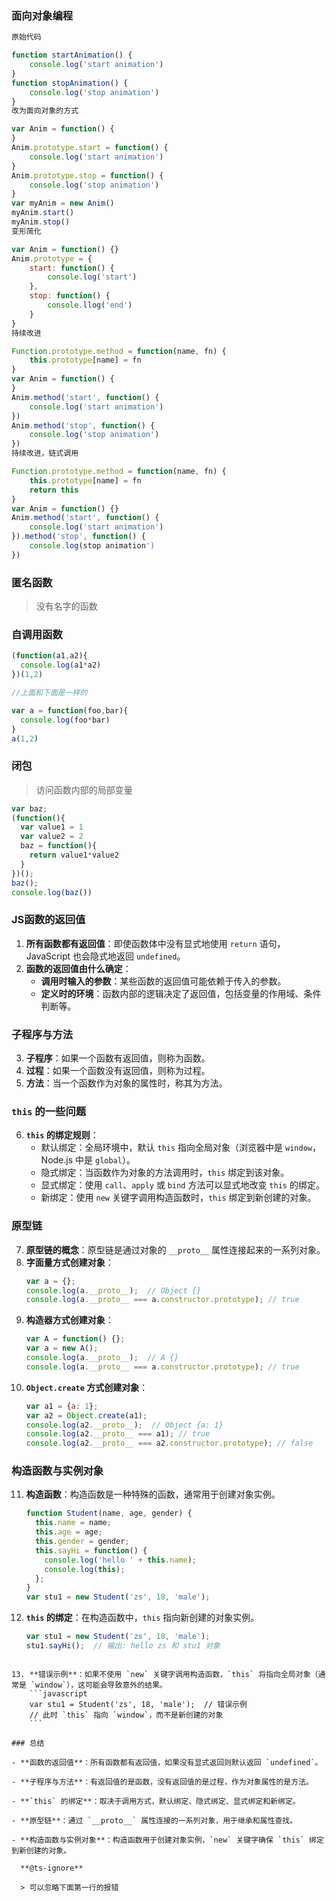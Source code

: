 ### 面向对象编程

```js
原始代码

function startAnimation() {
    console.log('start animation')
}
function stopAnimation() {
    console.log('stop animation')
}
改为面向对象的方式

var Anim = function() {
}
Anim.prototype.start = function() {
    console.log('start animation')
}
Anim.prototype.stop = function() {
    console.log('stop animation')
}
var myAnim = new Anim()
myAnim.start()
myAnim.stop()
变形简化

var Anim = function() {}
Anim.prototype = {
    start: function() {
        console.log('start')
    },
    stop: function() {
        console.llog('end')
    }
}
持续改进

Function.prototype.method = function(name, fn) {
    this.prototype[name] = fn
}
var Anim = function() {
}
Anim.method('start', function() {
    console.log('start animation')
})
Anim.method('stop', function() {
    console.log('stop animation')
})
持续改进，链式调用

Function.prototype.method = function(name, fn) {
    this.prototype[name] = fn
    return this
}
var Anim = function() {}
Anim.method('start', function() {
    console.log('start animation')
}).method('stop', function() {
    console.log(stop animation')
})
```



### 匿名函数

> 没有名字的函数

### 自调用函数

```js
(function(a1,a2){
  console.log(a1*a2)
})(1,2)

//上面和下面是一样的

var a = function(foo,bar){
  console.log(foo*bar)
}
a(1,2)
```

### 闭包

> 访问函数内部的局部变量

```js
var baz; 
(function(){
  var value1 = 1
  var value2 = 2
  baz = function(){
    return value1*value2
  }
})();
baz();
console.log(baz())
```



### JS函数的返回值

1. **所有函数都有返回值**：即使函数体中没有显式地使用 `return` 语句，JavaScript 也会隐式地返回 `undefined`。
2. **函数的返回值由什么确定**：
   - **调用时输入的参数**：某些函数的返回值可能依赖于传入的参数。
   - **定义时的环境**：函数内部的逻辑决定了返回值，包括变量的作用域、条件判断等。

### 子程序与方法

3. **子程序**：如果一个函数有返回值，则称为函数。
4. **过程**：如果一个函数没有返回值，则称为过程。
5. **方法**：当一个函数作为对象的属性时，称其为方法。

### `this` 的一些问题

6. **`this` 的绑定规则**：
   - 默认绑定：全局环境中，默认 `this` 指向全局对象（浏览器中是 `window`，Node.js 中是 `global`）。
   - 隐式绑定：当函数作为对象的方法调用时，`this` 绑定到该对象。
   - 显式绑定：使用 `call`、`apply` 或 `bind` 方法可以显式地改变 `this` 的绑定。
   - 新绑定：使用 `new` 关键字调用构造函数时，`this` 绑定到新创建的对象。

### 原型链

7. **原型链的概念**：原型链是通过对象的 `__proto__` 属性连接起来的一系列对象。
8. **字面量方式创建对象**：
   ```javascript
   var a = {};
   console.log(a.__proto__);  // Object {}
   console.log(a.__proto__ === a.constructor.prototype); // true
   ```
9. **构造器方式创建对象**：
   ```javascript
   var A = function() {};
   var a = new A();
   console.log(a.__proto__);  // A {}
   console.log(a.__proto__ === a.constructor.prototype); // true
   ```
10. **`Object.create` 方式创建对象**：
    ```javascript
    var a1 = {a: 1};
    var a2 = Object.create(a1);
    console.log(a2.__proto__);  // Object {a: 1}
    console.log(a2.__proto__ === a1); // true
    console.log(a2.__proto__ === a2.constructor.prototype); // false
    ```

### 构造函数与实例对象

11. **构造函数**：构造函数是一种特殊的函数，通常用于创建对象实例。
    ```javascript
    function Student(name, age, gender) {
      this.name = name;
      this.age = age;
      this.gender = gender;
      this.sayHi = function() {
        console.log('hello ' + this.name);
        console.log(this);
      };
    }
    var stu1 = new Student('zs', 18, 'male');
    ```
12. **`this` 的绑定**：在构造函数中，`this` 指向新创建的对象实例。
    
    ```javascript
    var stu1 = new Student('zs', 18, 'male');
    stu1.sayHi();  // 输出: hello zs 和 stu1 对象
```
    
13. **错误示例**：如果不使用 `new` 关键字调用构造函数，`this` 将指向全局对象（通常是 `window`），这可能会导致意外的结果。
    ```javascript
    var stu1 = Student('zs', 18, 'male');  // 错误示例
    // 此时 `this` 指向 `window`，而不是新创建的对象
    ```

### 总结

- **函数的返回值**：所有函数都有返回值，如果没有显式返回则默认返回 `undefined`。

- **子程序与方法**：有返回值的是函数，没有返回值的是过程，作为对象属性的是方法。

- **`this` 的绑定**：取决于调用方式，默认绑定、隐式绑定、显式绑定和新绑定。

- **原型链**：通过 `__proto__` 属性连接的一系列对象，用于继承和属性查找。

- **构造函数与实例对象**：构造函数用于创建对象实例，`new` 关键字确保 `this` 绑定到新创建的对象。

  **@ts-ignore**

  > 可以忽略下面第一行的报错

